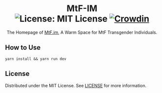 <div align="center">

# MtF-IM </br> ![License: MIT License](https://img.shields.io/github/license/mtf-im/mtf-im.svg) [![Crowdin](https://badges.crowdin.net/mtf-im/localized.svg)](https://crowdin.com/project/mtf-im)

The Homepage of [MtF.im](https://mtf.im), A Warm Space for MtF Transgender Individuals.
</div>

## How to Use

```shell
yarn install && yarn run dev
```

## License

Distributed under the MIT License. See [LICENSE](LICENSE) for more information.